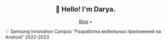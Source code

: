 <h2 align="center">👋 Hello! I'm Darya.</h2>

<p align="center">
  <a href="https://t.me/SwolotschSchtoSaSchum">Blog</a> •
</p>

✨ Samsung Innovation Campus "Разработка мобильных приложений на Android" 2022-2023
